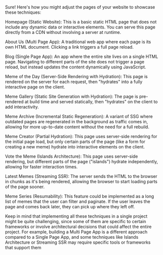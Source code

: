 
Sure! Here's how you might adjust the pages of your website to showcase these techniques:

Homepage (Static Website): This is a basic static HTML page that does not include any dynamic data or interactive elements. You can serve this page directly from a CDN without involving a server at runtime.

About Us (Multi Page App): A traditional web app where each page is its own HTML document. Clicking a link triggers a full page reload.

Blog (Single Page App): An app where the entire site lives on a single HTML page. Navigating to different parts of the site does not trigger a page reload, but instead updates the content dynamically using JavaScript.

Meme of the Day (Server-Side Rendering with Hydration): This page is rendered on the server for each request, then "hydrates" into a fully interactive page on the client.

Meme Gallery (Static Site Generation with Hydration): The page is pre-rendered at build time and served statically, then "hydrates" on the client to add interactivity.

Meme Archive (Incremental Static Regeneration): A variant of SSG where outdated pages are regenerated in the background as traffic comes in, allowing for more up-to-date content without the need for a full rebuild.

Meme Creator (Partial Hydration): This page uses server-side rendering for the initial page load, but only certain parts of the page (like a form for creating a new meme) hydrate into interactive elements on the client.

Vote the Meme (Islands Architecture): This page uses server-side rendering, but different parts of the page ("islands") hydrate independently, allowing for faster interaction times.

Latest Memes (Streaming SSR): The server sends the HTML to the browser in chunks as it's being rendered, allowing the browser to start loading parts of the page sooner.

Meme Series (Resumability): This feature could be implemented as a long list of memes that the user can filter and paginate. If the user leaves the page and comes back later, they can pick up where they left off.

Keep in mind that implementing all these techniques in a single project might be quite challenging, since some of them are specific to certain frameworks or involve architectural decisions that could affect the entire project. For example, building a Multi Page App is a different approach compared to a Single Page App, and some techniques like Islands Architecture or Streaming SSR may require specific tools or frameworks that support them
